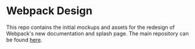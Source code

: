 # Webpack Design

This repo contains the initial mockups and assets for the redesign of Webpack's new documentation and splash page. The main repository can be found [here][1].

[1]: https://github.com/webpack/webpack.io/tree/master
